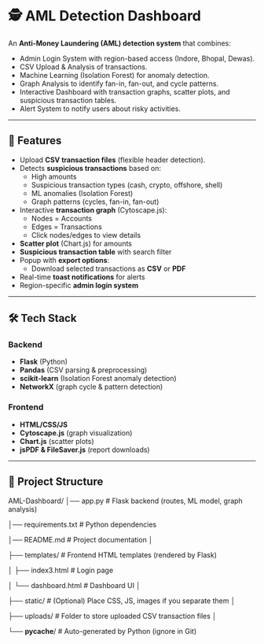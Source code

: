 # 🕵️ AML Detection Dashboard

An **Anti-Money Laundering (AML) detection system** that combines:
- Admin Login System with region-based access (Indore, Bhopal, Dewas).
- CSV Upload & Analysis of transactions.
- Machine Learning (Isolation Forest) for anomaly detection.
- Graph Analysis to identify fan-in, fan-out, and cycle patterns.
- Interactive Dashboard with transaction graphs, scatter plots, and suspicious transaction tables.
- Alert System to notify users about risky activities.
---

## 🚀 Features

- Upload **CSV transaction files** (flexible header detection).
- Detects **suspicious transactions** based on:
  - High amounts
  - Suspicious transaction types (cash, crypto, offshore, shell)
  - ML anomalies (Isolation Forest)
  - Graph patterns (cycles, fan-in, fan-out)
- Interactive **transaction graph** (Cytoscape.js):
  - Nodes = Accounts
  - Edges = Transactions
  - Click nodes/edges to view details
- **Scatter plot** (Chart.js) for amounts
- **Suspicious transaction table** with search filter
- Popup with **export options**:
  - Download selected transactions as **CSV** or **PDF**
- Real-time **toast notifications** for alerts
- Region-specific **admin login system**

---

## 🛠️ Tech Stack

### Backend
- **Flask** (Python)
- **Pandas** (CSV parsing & preprocessing)
- **scikit-learn** (Isolation Forest anomaly detection)
- **NetworkX** (graph cycle & pattern detection)

### Frontend
- **HTML/CSS/JS**
- **Cytoscape.js** (graph visualization)
- **Chart.js** (scatter plots)
- **jsPDF & FileSaver.js** (report downloads)

---

## 📂 Project Structure

AML-Dashboard/
│── app.py                  # Flask backend (routes, ML model, graph analysis)

│── requirements.txt        # Python dependencies

│── README.md               # Project documentation
│

├── templates/              # Frontend HTML templates (rendered by Flask)

│   ├── index3.html         # Login page

│  └── dashboard.html      # Dashboard UI
│

├── static/                 # (Optional) Place CSS, JS, images if you separate them
│

├── uploads/                # Folder to store uploaded CSV transaction files
│

└── __pycache__/            # Auto-generated by Python (ignore in Git)



